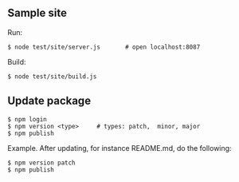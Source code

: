 Sample site
-----------

Run:

    $ node test/site/server.js       # open localhost:8087

Build:

    $ node test/site/build.js


Update package
--------------

    $ npm login
    $ npm version <type>     # types: patch,  minor, major
    $ npm publish

Example. After updating, for instance README.md, do the following:

    $ npm version patch
    $ npm publish